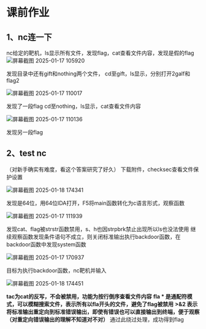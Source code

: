 # 课前作业
## 1、nc连一下
nc给定的靶机，ls显示所有文件，发现flag，cat查看文件内容，发现是假的flag
![屏幕截图 2025-01-17 105920](https://github.com/user-attachments/assets/51ade96c-a5ce-4a2e-8d29-305fb25f2381)

发现目录中还有gift和nothing两个文件，
cd至gift，ls显示，分别打开2galf和flag2

![屏幕截图 2025-01-17 110017](https://github.com/user-attachments/assets/60565983-680f-4447-bc04-f83bef47bc65)

发现了一段flag
cd至nothing，ls显示，cat查看文件内容

![屏幕截图 2025-01-17 110136](https://github.com/user-attachments/assets/3f347737-c364-4c02-b152-5d253b08d253)

发现另一段flag
## 2、test nc
（对新手确实有难度，看这个答案研究了好久）
下载附件，checksec查看文件保护设置

![屏幕截图 2025-01-18 174341](https://github.com/user-attachments/assets/b6d03b40-349f-423b-8854-32557bba9ee8)

发现是64位，用64位IDA打开，F5将main函数转化为c语言形式，观察函数

![屏幕截图 2025-01-17 111939](https://github.com/user-attachments/assets/393fa9fc-3af4-4503-a530-344b48aab24e)

发现cat、flag被strstr函数禁用，s、h也因strpbrk禁止出现所以ls也没法使用
继续观察函数发现条件语句不成立，则关闭标准输出执行backdoor函数，在backdoor函数中发现system函数

![屏幕截图 2025-01-17 170937](https://github.com/user-attachments/assets/3aa93e89-9041-4088-b5b1-01958319a91f)

目标为执行backdoor函数，nc靶机并输入

![屏幕截图 2025-01-18 174451](https://github.com/user-attachments/assets/0d3bb12b-2068-4835-b5b6-6072c32ed772)

**tac为cat的反写，不会被禁用，功能为按行倒序查看文件内容**
**fla * 是通配符模式，可以模糊搜索文件，表示所有以fla开头的文件，避免了flag被禁用**
**>&2 表示将标准输出重定向到标准错误输出，即使有错误也可以直接输出到终端，便于观察（对重定向错误输出的理解不知道对不对）**
通过此绕过处理，成功得到flag
